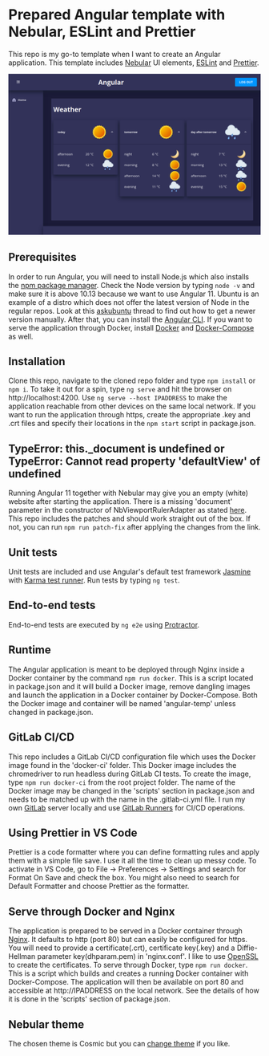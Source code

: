 # **Prepared Angular template with Nebular, ESLint and Prettier**

This repo is my go-to template when I want to create an Angular application. This template includes [Nebular](https://github.com/akveo/nebular) UI elements, [ESLint](https://github.com/eslint/eslint) and [Prettier](https://github.com/prettier/prettier).

![image](screenshot.png)

## Prerequisites

In order to run Angular, you will need to install Node.js which also installs the [npm package manager](https://www.npmjs.com/get-npm). Check the Node version by typing `node -v` and make sure it is above 10.13 because we want to use Angular 11. Ubuntu is an example of a distro which does not offer the latest version of Node in the regular repos. Look at this [askubuntu](https://askubuntu.com/questions/1259840/why-an-old-nodejs-version-is-installed-on-my-ubuntu-machine) thread to find out how to get a newer version manually. After that, you can install the [Angular CLI](https://angular.io/guide/setup-local). If you want to serve the application through Docker, install [Docker](https://docs.docker.com/engine/install/) and [Docker-Compose](https://docs.docker.com/compose/install/) as well.

## Installation

Clone this repo, navigate to the cloned repo folder and type `npm install` or `npm i`. To take it out for a spin, type `ng serve` and hit the browser on http://localhost:4200. Use `ng serve --host IPADDRESS` to make the application reachable from other devices on the same local network. If you want to run the application through https, create the appropriate .key and .crt files and specify their locations in the `npm start` script in package.json.

## TypeError: this.\_document is undefined or TypeError: Cannot read property 'defaultView' of undefined

Running Angular 11 together with Nebular may give you an empty (white) website after starting the application. There is a missing 'document' parameter in the constructor of NbViewportRulerAdapter as stated [here](https://github.com/akveo/nebular/issues/2572#issuecomment-731615605). This repo includes the patches and should work straight out of the box. If not, you can run `npm run patch-fix` after applying the changes from the link.

## Unit tests

Unit tests are included and use Angular's default test framework [Jasmine](https://jasmine.github.io/) with [Karma test runner](https://karma-runner.github.io/latest/index.html). Run tests by typing `ng test`.

## End-to-end tests

End-to-end tests are executed by `ng e2e` using [Protractor](http://www.protractortest.org/).

## Runtime

The Angular application is meant to be deployed through Nginx inside a Docker container by the command `npm run docker`. This is a script located in package.json and it will build a Docker image, remove dangling images and launch the application in a Docker container by Docker-Compose. Both the Docker image and container will be named 'angular-temp' unless changed in package.json.

## GitLab CI/CD

This repo includes a GitLab CI/CD configuration file which uses the Docker image found in the 'docker-ci' folder. This Docker image includes the chromedriver to run headless during GitLab CI tests. To create the image, type `npm run docker-ci` from the root project folder. The name of the Docker image may be changed in the 'scripts' section in package.json and needs to be matched up with the name in the .gitlab-ci.yml file. I run my own [GitLab](https://gitlab.com/gitlab-org/gitlab) server locally and use [GitLab Runners](https://docs.gitlab.com/runner/) for CI/CD operations.

## Using Prettier in VS Code

Prettier is a code formatter where you can define formatting rules and apply them with a simple file save. I use it all the time to clean up messy code. To activate in VS Code, go to File -> Preferences -> Settings and search for Format On Save and check the box. You might also need to search for Default Formatter and choose Prettier as the formatter.

## Serve through Docker and Nginx

The application is prepared to be served in a Docker container through [Nginx](https://www.nginx.com/). It defaults to http (port 80) but can easily be configured for https. You will need to provide a certificate(.crt), certificate key(.key) and a Diffie-Hellman parameter key(dhparam.pem) in 'nginx.conf'. I like to use [OpenSSL](https://www.openssl.org/docs/man1.0.2/man1/dhparam.html) to create the certificates. To serve through Docker, type `npm run docker`. This is a script which builds and creates a running Docker container with Docker-Compose. The application will then be available on port 80 and accessible at http://IPADDRESS on the local network. See the details of how it is done in the 'scripts' section of package.json.

## Nebular theme

The chosen theme is Cosmic but you can [change theme](https://akveo.github.io/nebular/docs/design-system/changing-theme#change-current-theme) if you like.
